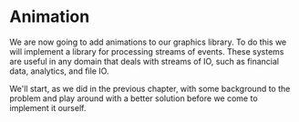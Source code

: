 # Animation

We are now going to add animations to our graphics library. To do this we will implement a library for processing streams of events. These systems are useful in any domain that deals with streams of IO, such as financial data, analytics, and file IO.

We'll start, as we did in the previous chapter, with some background to the problem and play around with a better solution before we come to implement it ourself. 
